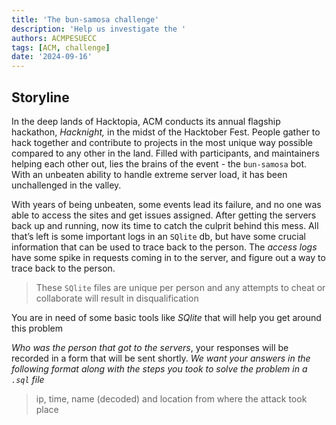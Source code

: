 ```yaml
---
title: 'The bun-samosa challenge'
description: 'Help us investigate the '
authors: ACMPESUECC
tags: [ACM, challenge]
date: '2024-09-16'
---
```


## Storyline

In the deep lands of Hacktopia, ACM conducts its annual flagship hackathon, *Hacknight,* in the midst of the Hacktober Fest. People gather to hack together and contribute to projects in the most unique way possible compared to any other in the land. Filled with participants, and maintainers helping each other out, lies the brains of the event - the `bun-samosa` bot. With an unbeaten ability to handle extreme server load, it has been unchallenged in the valley. 

With years of being unbeaten, some events lead its failure, and no one was able to access the sites and get issues assigned. After getting the servers back up and running, now its time to catch the culprit behind this mess. All that’s left is some important logs in an `SQlite` db, but have some crucial information that can be used to trace back to the person. The *access logs* have some spike in requests coming in to the server, and figure out a way to trace back to the person. 

> These `SQlite` files are unique per person and any attempts to cheat or collaborate will result in disqualification

You are in need of some basic tools like *SQlite* that will help you get around this problem

*Who was the person that got to the servers*, your responses will be recorded in a form that will be sent shortly. *We want your answers in the following format along with the steps you took to solve the problem in a `.sql` file*

> ip, time, name (decoded) and location from where the attack took place

